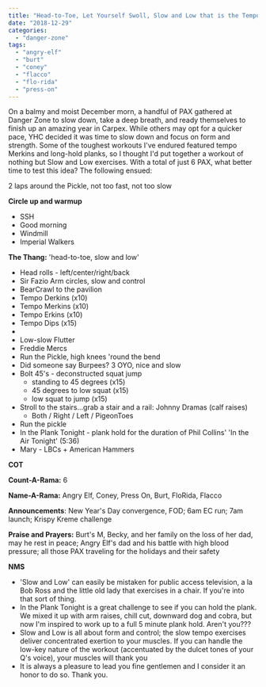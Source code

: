 ```yaml
---
title: "Head-to-Toe, Let Yourself Swoll, Slow and Low that is the Tempo"
date: "2018-12-29"
categories: 
  - "danger-zone"
tags: 
  - "angry-elf"
  - "burt"
  - "coney"
  - "flacco"
  - "flo-rida"
  - "press-on"
---
```


On a balmy and moist December morn, a handful of PAX gathered at Danger Zone to slow down, take a deep breath, and ready themselves to finish up an amazing year in Carpex. While others may opt for a quicker pace, YHC decided it was time to slow down and focus on form and strength. Some of the toughest workouts I've endured featured tempo Merkins and long-hold planks, so I thought I'd put together a workout of nothing but Slow and Low exercises. With a total of just 6 PAX, what better time to test this idea? The following ensued:

2 laps around the Pickle, not too fast, not too slow

**Circle up and warmup**

- SSH
- Good morning
- Windmill
- Imperial Walkers

**The Thang:** 'head-to-toe, slow and low'

- Head rolls - left/center/right/back
- Sir Fazio Arm circles, slow and control
- BearCrawl to the pavilion
- Tempo Derkins (x10)
- Tempo Merkins (x10)
- Tempo Erkins (x10)
- Tempo Dips (x15)
- <repeato>
- Low-slow Flutter
- Freddie Mercs
- Run the Pickle, high knees 'round the bend
- Did someone say Burpees? 3 OYO, nice and slow
- Bolt 45's - deconstructed squat jump
    - standing to 45 degrees (x15)
    - 45 degrees to low squat (x15)
    - low squat to jump (x15)
- Stroll to the stairs...grab a stair and a rail: Johnny Dramas (calf raises)
    - Both / Right / Left / PigeonToes
- Run the pickle
- In the Plank Tonight - plank hold for the duration of Phil Collins' 'In the Air Tonight' (5:36)
- Mary - LBCs + American Hammers

**COT**

**Count-A-Rama:** 6

**Name-A-Rama:** Angry Elf, Coney, Press On, Burt, FloRida, Flacco

**Announcements**: New Year's Day convergence, FOD; 6am EC run; 7am launch; Krispy Kreme challenge

**Praise and Prayers:** Burt's M, Becky, and her family on the loss of her dad, may he rest in peace; Angry Elf's dad and his battle with high blood pressure; all those PAX traveling for the holidays and their safety

**NMS**

- 'Slow and Low' can easily be mistaken for public access television, a la Bob Ross and the little old lady that exercises in a chair. If you're into that sort of thing.
- In the Plank Tonight is a great challenge to see if you can hold the plank. We mixed it up with arm raises, chill cut, downward dog and cobra, but now I'm inspired to work up to a full 5 minute plank hold. Aren't you???
- Slow and Low is all about form and control; the slow tempo exercises deliver concentrated exertion to your muscles. If you can handle the low-key nature of the workout (accentuated by the dulcet tones of your Q's voice), your muscles will thank you
- It is always a pleasure to lead you fine gentlemen and I consider it an honor to do so. Thank you.

